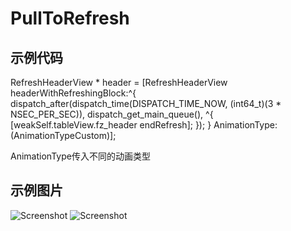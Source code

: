 # PullToRefresh

## 示例代码
RefreshHeaderView * header =  [RefreshHeaderView headerWithRefreshingBlock:^{
dispatch_after(dispatch_time(DISPATCH_TIME_NOW, (int64_t)(3 * NSEC_PER_SEC)), dispatch_get_main_queue(), ^{
[weakSelf.tableView.fz_header endRefresh];
});
} AnimationType:(AnimationTypeCustom)];

AnimationType传入不同的动画类型


## 示例图片

![Screenshot](https://github.com/wangxin1991/PullToRefreshView/blob/master/示例图片.gif)
![Screenshot](https://github.com/wangxin1991/PullToRefreshView/blob/master/示例图片1.gif)

